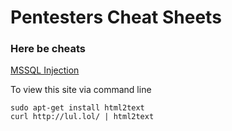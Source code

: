 # Pentesters Cheat Sheets

### Here be cheats 

[MSSQL Injection](http://lul.lol/mssqli)


To view this site via command line 
```
sudo apt-get install html2text
curl http://lul.lol/ | html2text
```


